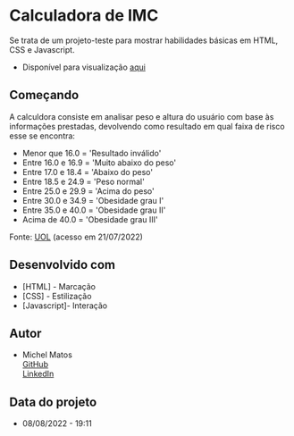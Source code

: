 # Calculadora de IMC

Se trata de um projeto-teste para mostrar habilidades básicas em HTML, CSS e Javascript.<br>
* Disponível para visualização <a href="https://michelmathos.github.io/imc-v1.0/">aqui</a>

## Começando

A calculdora consiste em analisar peso e altura do usuário com base às informações prestadas, devolvendo como resultado em qual faixa de risco esse se encontra:

* Menor que 16.0 = 'Resultado inválido'
* Entre 16.0 e 16.9 = 'Muito abaixo do peso'
* Entre 17.0 e 18.4 = 'Abaixo do peso'
* Entre 18.5 e 24.9 = 'Peso normal'
* Entre 25.0 e 29.9 = 'Acima do peso'
* Entre 30.0 e 34.9 = 'Obesidade grau I'
* Entre 35.0 e 40.0 = 'Obesidade grau II'
* Acima de 40.0 = 'Obesidade grau III'

Fonte: <a href="https://www.uol.com.br/vivabem/faq/imc-como-calcular-tabela-dicas-como-melhorar-e-mais.htm">UOL</a> (acesso em 21/07/2022)

## Desenvolvido com

* [HTML] - Marcação
* [CSS] - Estilização
* [Javascript]- Interação

## Autor

* Michel Matos  <br> 
<a href="https://github.com/MichelMathos">GitHub</a><br>
<a href ="https://www.linkedin.com/in/michelmathos/">LinkedIn</a>

## Data do projeto

* 08/08/2022 - 19:11

